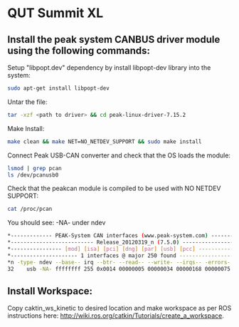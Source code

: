 QUT Summit XL
=============


  Install the peak system CANBUS driver module using the following commands:
  --------------------------------------------------------------------------
  
  Setup "libpopt.dev" dependency by install libpopt-dev library into the system:
  ```bash
  sudo apt-get install libpopt-dev
  ```
  Untar the file:
  ```bash
  tar -xzf <path to driver> && cd peak-linux-driver-7.15.2
  ```
  Make Install:
  ```bash
  make clean && make NET=NO_NETDEV_SUPPORT && sudo make install
  ```
  Connect Peak USB-CAN converter and check that the OS loads the module:
  ```bash
  lsmod | grep pcan
  ls /dev/pcanusb0
  ```
  Check that the peakcan module is compiled to be used with NO NETDEV SUPPORT:
  ```bash
  cat /proc/pcan
  ```
  
  You should see:  -NA- under ndev
  ```bash
  *------------- PEAK-System CAN interfaces (www.peak-system.com) -------------
  *-------------------------- Release_20120319_n (7.5.0) ----------------------
  *---------------- [mod] [isa] [pci] [dng] [par] [usb] [pcc] -----------------
  *--------------------- 1 interfaces @ major 250 found -----------------------
  *n -type- ndev --base-- irq --btr- --read-- --write- --irqs-- -errors- status
  32    usb -NA- ffffffff 255 0x0014 00000005 00000034 00000168 00000075 0x000cCop 
  ```

  Install Workspace:
  ------------------
  
  Copy caktin_ws_kinetic to desired location and make workspace as per ROS instructions here:  http://wiki.ros.org/catkin/Tutorials/create_a_workspace.
  
